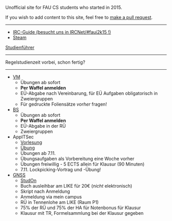 Unofficial site for FAU CS students who started in 2015.

If you wish to add content to this site, feel free to [make a pull request](https://github.com/yawkat/faui2k15.de).

---

- [IRC-Guide (besucht uns in IRCNet/#faui2k15 !)](https://fsi.cs.fau.de/dw/kontakt/irc)
- [Steam](http://steamcommunity.com/groups/faui)

[Studienführer](http://www.informatik.fau.de/studium/Studienfuehrer_inf.pdf)

---

Regelstudienzeit vorbei, schon fertig?

---

- [VM](https://www4.cs.fau.de/Lehre/WS18/V_VM/)
  - Übungen ab sofort
  - **Per Waffel anmelden**
  - EÜ-Abgabe nach Vereinbarung, für EÜ Aufgaben obligatorisch in Zweiergruppen
  - Für gedruckte Foliensätze *vorher* fragen!
- [BS](https://www4.cs.fau.de/Lehre/WS18/V_BS/)
  - Übungen ab sofort
  - **Per Waffel anmelden**
  - EÜ-Abgabe in der RÜ
  - Zweiergruppen
- AppITSec
  - [Vorlesung](https://www1.cs.fau.de/courses/show/2018w/41620902)
  - [Übung](https://www1.cs.fau.de/courses/show/2018w/41192746)
  - Übungen ab 7.11.
  - Übungsaufgaben als Vorbereitung eine Woche vorher
  - Übungen freiwillig - 5 ECTS allein für Klausur (90 Minuten)
  - 7.11. Lockpicking-Vortrag und -Übung!
- [GNSS](https://www.like.tf.fau.de/lehre/lehrveranstaltungen/wintersemester/)
  - [StudOn](https://www.studon.fau.de/studon/goto.php?target=crs_1354665)
  - Buch ausleihbar am LIKE für 20€ (*nicht* elektronisch)
  - Skript nach Anmeldung
  - Anmeldung via mein campus
  - RÜ in Tennenlohe am LIKE (Raum P1)
  - 75% der RÜ und 75% der HA für Notenbonus für Klausur
  - Klausur mit TR, Formelsammlung bei der Klausur gegeben